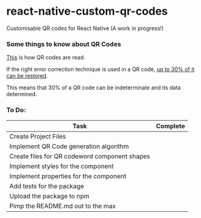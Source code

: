 # react-native-custom-qr-codes
Customisable QR codes for React Native (A work in progress!)

### Some things to know about QR Codes

[This](https://www.youtube.com/watch?v=KA8hDldvfv0) is how QR codes are read.

If the right error correction technique is used in a QR code, [up to 30% of it can be restored](http://www.qrcode.com/en/about/standards.html).

This means that 30% of a QR code can be indeterminate and its data determined.

### To Do:

Task|Complete
---|---|
Create Project Files|
Implement QR Code generation algorithm|
Create files for QR codeword component shapes|
Implement styles for the component|
Implement properties for the component|
Add tests for the package|
Upload the package to npm|
Pimp the README.md out to the max|
